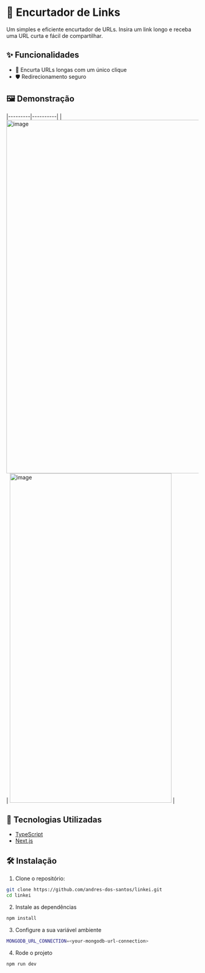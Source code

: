 # 🔗 Encurtador de Links

Um simples e eficiente encurtador de URLs. Insira um link longo e receba uma URL curta e fácil de compartilhar.

## ✨ Funcionalidades

- 🔗 Encurta URLs longas com um único clique
- 🛡 Redirecionamento seguro

## 🖼 Demonstração

|---------|----------|
| <img width="1920" height="927" alt="image" src="https://github.com/user-attachments/assets/7b9f9416-8276-4b49-a6f0-977a6ce5c9c7" /> | <img width="424" height="864" alt="image" src="https://github.com/user-attachments/assets/5d741565-e18a-461d-97e7-4d65f61602ac" /> |

## 🚀 Tecnologias Utilizadas

- [TypeScript](https://www.typescriptlang.org/)
- [Next.js](https://nextjs.org/)

## 🛠 Instalação

1. Clone o repositório:

```bash
git clone https://github.com/andres-dos-santos/linkei.git
cd linkei
```

2. Instale as dependências

```bash
npm install
```

3. Configure a sua variável ambiente

```bash
MONGODB_URL_CONNECTION=<your-mongodb-url-connection>
```

4. Rode o projeto

```bash
npm run dev
```
